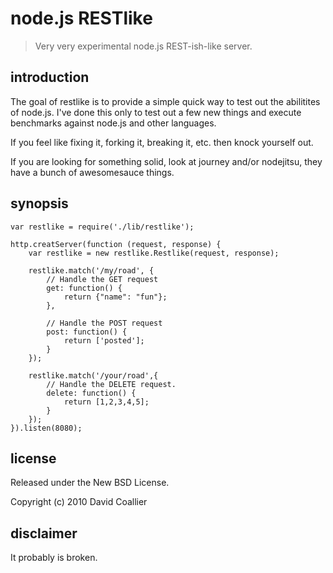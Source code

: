 node.js RESTlike
==================

> Very very experimental node.js REST-ish-like server.

introduction
------------

The goal of restlike is to provide a simple quick way to test out the abilitites of node.js. I've done this only to test out
a few new things and execute benchmarks against node.js and other languages. 

If you feel like fixing it, forking it, breaking it, etc. then knock yourself out.

If you are looking for something solid, look at journey and/or nodejitsu, they have a bunch of awesomesauce things.

synopsis
--------

    var restlike = require('./lib/restlike');

    http.creatServer(function (request, response) {
        var restlike = new restlike.Restlike(request, response);
    
        restlike.match('/my/road', {
            // Handle the GET request
            get: function() { 
                return {"name": "fun"};
            },
            
            // Handle the POST request
            post: function() {
                return ['posted'];
            }
        });
    
        restlike.match('/your/road',{
            // Handle the DELETE request.
            delete: function() {
                return [1,2,3,4,5];
            }
        });
    }).listen(8080);


license
-------

Released under the New BSD License.

Copyright (c) 2010 David Coallier


disclaimer
----------
It probably is broken.
